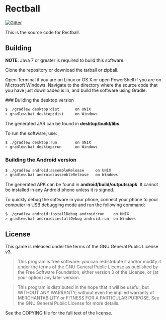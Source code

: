 # Rectball

[![Gitter](https://badges.gitter.im/Join%20Chat.svg)](https://gitter.im/danirod/rectball?utm_source=badge&utm_medium=badge&utm_campaign=pr-badge)

This is the source code for Rectball.

## Building

**NOTE**: Java 7 or greater is required to build this software.

Clone the repository or download the tarball or zipball.

Open Terminal if you are on Linux or OS X or open PowerShell if you are on Microsoft Windows. Navigate to the directory where the source code that you have just downloaded is in, and build the software using Gradle.

### Building the desktop version

```bash
$ ./gradlew desktop:dist       on UNIX
> gradlew.bat desktop:dist     on Windows
```

The generated JAR can be found in **desktop/build/libs**.

To run the software, use:

```bash
$ ./gradlew desktop:run        on UNIX
> gradlew.bat desktop:run      on Windows
```

### Building the Android version

```bash
$ ./gradlew android:assembleRelease     on UNIX
> gradlew.bat android:assembleRelease   on Windows
```

The generated APK can be found in **android/build/outputs/apk**. It cannot be installed in any Android phone unless it is signed.

To quickly debug the software in your phone, connect your phone to your computer in USB debugging mode and run the following command:

```bash
$ ./gradlew android:installDebug android:run    on UNIX
> gradlew.bat android:installDebug android:run  on Windows
```

## License

This game is released under the terms of the GNU General Public License v3.

> This program is free software: you can redistribute it and/or modify it under the terms of the GNU General Public License as published by the Free Software Foundation, either version 3 of the License, or (at your option) any later version.

> This program is distributed in the hope that it will be useful, but WITHOUT ANY WARRANTY; without even the implied warranty of MERCHANTABILITY or FITNESS FOR A PARTICULAR PURPOSE.  See the GNU General Public License for more details.

See the COPYING file for the full text of the license.
